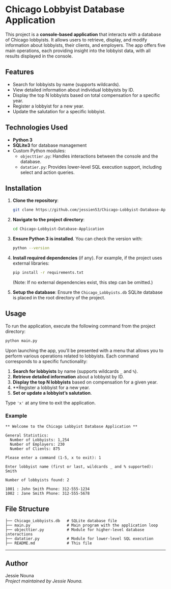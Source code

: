 # Chicago Lobbyist Database Application

This project is a **console-based application** that interacts with a database of Chicago lobbyists. It allows users to retrieve, display, and modify information about lobbyists, their clients, and employers. The app offers five main operations, each providing insight into the lobbyist data, with all results displayed in the console.

## Features

- Search for lobbyists by name (supports wildcards).
- View detailed information about individual lobbyists by ID.
- Display the top N lobbyists based on total compensation for a specific year.
- Register a lobbyist for a new year.
- Update the salutation for a specific lobbyist.

## Technologies Used

- **Python 3**
- **SQLite3** for database management
- Custom Python modules:
  - `objecttier.py`: Handles interactions between the console and the database.
  - `datatier.py`: Provides lower-level SQL execution support, including select and action queries.

## Installation

1. **Clone the repository**:
    ```bash
    git clone https://github.com/jessien53/Chicago-Lobbyist-Database-Application.git
    ```

2. **Navigate to the project directory**:
    ```bash
    cd Chicago-Lobbyist-Database-Application
    ```

3. **Ensure Python 3 is installed**. You can check the version with:
    ```bash
    python --version
    ```

4. **Install required dependencies** (if any). For example, if the project uses external libraries:
    ```bash
    pip install -r requirements.txt
    ```
    (Note: If no external dependencies exist, this step can be omitted.)

5. **Setup the database**:
    Ensure the `Chicago_Lobbyists.db` SQLite database is placed in the root directory of the project.

## Usage

To run the application, execute the following command from the project directory:

```bash
python main.py
```

Upon launching the app, you'll be presented with a menu that allows you to perform various operations related to lobbyists. Each command corresponds to a specific functionality:

1. **Search for lobbyists** by name (supports wildcards `_` and `%`).
2. **Retrieve detailed information** about a lobbyist by ID.
3. **Display the top N lobbyists** based on compensation for a given year.
4. **Register a lobbyist for a new year.
5. **Set or update a lobbyist’s salutation**.

Type `'x'` at any time to exit the application.

### Example

```plaintext
** Welcome to the Chicago Lobbyist Database Application **

General Statistics:
  Number of Lobbyists: 1,254
  Number of Employers: 230
  Number of Clients: 875

Please enter a command (1-5, x to exit): 1

Enter lobbyist name (first or last, wildcards _ and % supported): Smith

Number of lobbyists found: 2

1001 : John Smith Phone: 312-555-1234
1002 : Jane Smith Phone: 312-555-5678
```

## File Structure

```
├── Chicago_Lobbyists.db   # SQLite database file
├── main.py                # Main program with the application loop
├── objecttier.py          # Module for higher-level database interactions
├── datatier.py            # Module for lower-level SQL execution
├── README.md              # This file
```

---

## Author

Jessie Nouna  
*Project maintained by Jessie Nouna.*
